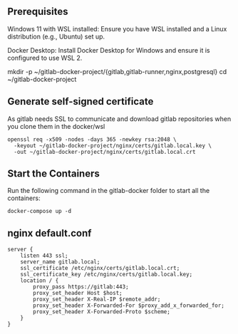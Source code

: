 ## Prerequisites
Windows 11 with WSL installed: Ensure you have WSL installed and a Linux distribution (e.g., Ubuntu) set up.

Docker Desktop: Install Docker Desktop for Windows and ensure it is configured to use WSL 2.


mkdir -p ~/gitlab-docker-project/{gitlab,gitlab-runner,nginx,postgresql}
cd ~/gitlab-docker-project

## Generate self-signed certificate
As gitlab needs SSL to communicate and download gitlab repositories when you clone them in the docker/wsl

    openssl req -x509 -nodes -days 365 -newkey rsa:2048 \
      -keyout ~/gitlab-docker-project/nginx/certs/gitlab.local.key \
      -out ~/gitlab-docker-project/nginx/certs/gitlab.local.crt


## Start the Containers
Run the following command in the gitlab-docker folder to start all the containers:

    docker-compose up -d

## nginx default.conf
    server {
        listen 443 ssl;
        server_name gitlab.local;
        ssl_certificate /etc/nginx/certs/gitlab.local.crt;
        ssl_certificate_key /etc/nginx/certs/gitlab.local.key;
        location / {
            proxy_pass https://gitlab:443;
            proxy_set_header Host $host;
            proxy_set_header X-Real-IP $remote_addr;
            proxy_set_header X-Forwarded-For $proxy_add_x_forwarded_for;
            proxy_set_header X-Forwarded-Proto $scheme;
        }
    }
